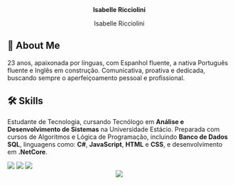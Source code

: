 <div align="center" font-size="40">
 <b>Isabelle Ricciolini</b>
</div>
<p align="center" font-size="40px">Isabelle Ricciolini</p>

## 🚀 About Me

23 anos, apaixonada por línguas, com Espanhol fluente, a nativa Português fluente e Inglês em construção. Comunicativa, proativa e dedicada, buscando sempre o aperfeiçoamento pessoal e profissional.

## 🛠 Skills

Estudante de Tecnologia, cursando Tecnólogo em 
**Análise e Desenvolvimento de Sistemas** na Universidade
 Estácio. Preparada com cursos de Algoritmos e Lógica
 de Programação, incluindo **Banco de Dados SQL**, linguagens
 como: **C#**, **JavaScript**, **HTML** e **CSS**, e desenvolvimento em
  **.NetCore**.


<a href="https://www.linkedin.com/in/isabelle-vasconcelos-ricciolini/" alt="Linkedin" target="_blank">
  <img src="https://img.shields.io/badge/-Linkedin-0e76a8?style=flat-square&logo=Linkedin&logoColor=white&link=LINK-DO-SEU-LINKEDIN" /></a>

  <a href=" https://api.whatsapp.com/send?phone=5551997372305" alt="WhatsApp" target="_blank">
  <img src="https://img.shields.io/badge/-WhatsApp-25d366?style=flat-square&labelColor=25d366&logo=whatsapp&logoColor=white&link=API-DO-SEU-WHATSAPP"/></a>

  <a href="https://www.facebook.com/isabelle.ricciolini.5/" alt="Facebook" target="_blank">
  <img src="https://img.shields.io/badge/-Facebook-3b5998?style=flat-square&labelColor=3b5998&logo=facebook&logoColor=white&link=LINK-DO-SEU-FACEBOOK"/></a>

<div align="center">
<img src="https://exame.com/wp-content/uploads/2020/03/mulheres-na-programac3a7c3a3o.jpeg?quality=70&strip=info&resize=400,350">
</div>


